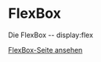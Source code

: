 # FlexBox
Die FlexBox -- display:flex

[FlexBox-Seite ansehen](https://bulletstormxt.github.io/FlexBox/)
